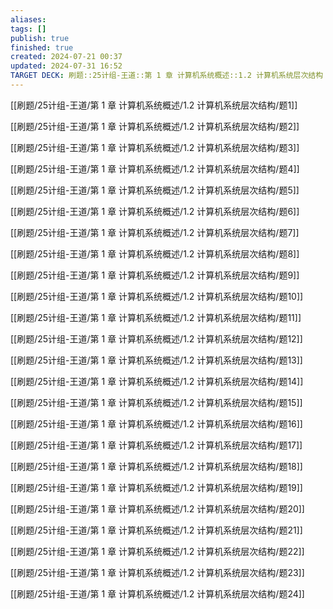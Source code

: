 ```yaml
---
aliases: 
tags: []
publish: true
finished: true
created: 2024-07-21 00:37
updated: 2024-07-31 16:52
TARGET DECK: 刷题::25计组-王道::第 1 章 计算机系统概述::1.2 计算机系统层次结构
---
```

[[刷题/25计组-王道/第 1 章 计算机系统概述/1.2 计算机系统层次结构/题1]]

[[刷题/25计组-王道/第 1 章 计算机系统概述/1.2 计算机系统层次结构/题2]]

[[刷题/25计组-王道/第 1 章 计算机系统概述/1.2 计算机系统层次结构/题3]]

[[刷题/25计组-王道/第 1 章 计算机系统概述/1.2 计算机系统层次结构/题4]]

[[刷题/25计组-王道/第 1 章 计算机系统概述/1.2 计算机系统层次结构/题5]]

[[刷题/25计组-王道/第 1 章 计算机系统概述/1.2 计算机系统层次结构/题6]]

[[刷题/25计组-王道/第 1 章 计算机系统概述/1.2 计算机系统层次结构/题7]]

[[刷题/25计组-王道/第 1 章 计算机系统概述/1.2 计算机系统层次结构/题8]]

[[刷题/25计组-王道/第 1 章 计算机系统概述/1.2 计算机系统层次结构/题9]]

[[刷题/25计组-王道/第 1 章 计算机系统概述/1.2 计算机系统层次结构/题10]]

[[刷题/25计组-王道/第 1 章 计算机系统概述/1.2 计算机系统层次结构/题11]]

[[刷题/25计组-王道/第 1 章 计算机系统概述/1.2 计算机系统层次结构/题12]]

[[刷题/25计组-王道/第 1 章 计算机系统概述/1.2 计算机系统层次结构/题13]]

[[刷题/25计组-王道/第 1 章 计算机系统概述/1.2 计算机系统层次结构/题14]]

[[刷题/25计组-王道/第 1 章 计算机系统概述/1.2 计算机系统层次结构/题15]]

[[刷题/25计组-王道/第 1 章 计算机系统概述/1.2 计算机系统层次结构/题16]]

[[刷题/25计组-王道/第 1 章 计算机系统概述/1.2 计算机系统层次结构/题17]]

[[刷题/25计组-王道/第 1 章 计算机系统概述/1.2 计算机系统层次结构/题18]]

[[刷题/25计组-王道/第 1 章 计算机系统概述/1.2 计算机系统层次结构/题19]]

[[刷题/25计组-王道/第 1 章 计算机系统概述/1.2 计算机系统层次结构/题20]]

[[刷题/25计组-王道/第 1 章 计算机系统概述/1.2 计算机系统层次结构/题21]]

[[刷题/25计组-王道/第 1 章 计算机系统概述/1.2 计算机系统层次结构/题22]]

[[刷题/25计组-王道/第 1 章 计算机系统概述/1.2 计算机系统层次结构/题23]]

[[刷题/25计组-王道/第 1 章 计算机系统概述/1.2 计算机系统层次结构/题24]]

